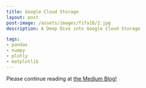 ```yaml
---
title: Google Cloud Storage
layout: post
post-image: /assets/images/fifa18/2.jpg
description: A Deep Dive into Google Cloud Storage

tags: 
- pandas
- numpy
- plotly
- matplotlib
---
```


Please continue reading at [the Medium Blog!](https://medium.com/@sam_12/a-deep-dive-into-google-cloud-storage-6726a78376cb)

